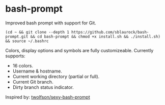 bash-prompt
===========

Improved bash prompt with support for Git.

    (cd ~ && git clone --depth 1 https://github.com/sblaurock/bash-prompt.git && cd bash-prompt && chmod +x install.sh && ./install.sh) && source ~/.bashrc

Colors, display options and symbols are fully customizeable. Currently supports:
* 16 colors.
* Username & hostname.
* Current working directory (partial or full).
* Current Git branch.
* Dirty branch status indicator.

Inspired by: [twolfson/sexy-bash-prompt](https://github.com/twolfson/sexy-bash-prompt)